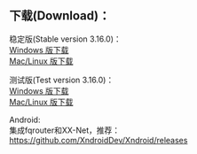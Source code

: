 
## 下载(Download)：
稳定版(Stable version 3.16.0)：  
[Windows 版下载](https://github.com/XX-net/XX-Net/releases/download/3.16.0/XX-Net-3.16.0.7z)   
[Mac/Linux 版下载](https://github.com/XX-net/XX-Net/archive/3.16.0.zip)  

测试版(Test version 3.16.0)：  
[Windows 版下载](https://github.com/XX-net/XX-Net/releases/download/3.16.0/XX-Net-3.16.0.7z)   
[Mac/Linux 版下载](https://github.com/XX-net/XX-Net/archive/3.16.0.zip)  


Android:  
集成fqrouter和XX-Net，推荐：  
https://github.com/XndroidDev/Xndroid/releases
